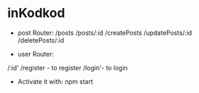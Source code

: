 # inKodkod

- post Router:
/posts
/posts/:id
/createPosts
/updatePosts/:id
/deletePosts/:id


- user Router:

/:id'
/register - to register
/login'- to login


- Activate it with:
npm start 